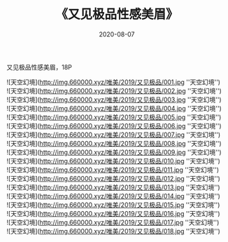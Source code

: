 ﻿---
layout: post
title:  《又见极品性感美眉》
date:   2020-08-07
img: http://img.660000.xyz/唯美/2019/又见极品/000.jpg
categories: [美女, 性感, 泳衣]
---

又见极品性感美眉，18P

![天空幻境](http://img.660000.xyz/唯美/2019/又见极品/001.jpg ''天空幻境'') <br>
![天空幻境](http://img.660000.xyz/唯美/2019/又见极品/002.jpg ''天空幻境'') <br>
![天空幻境](http://img.660000.xyz/唯美/2019/又见极品/003.jpg ''天空幻境'') <br>
![天空幻境](http://img.660000.xyz/唯美/2019/又见极品/004.jpg ''天空幻境'') <br>
![天空幻境](http://img.660000.xyz/唯美/2019/又见极品/005.jpg ''天空幻境'') <br>
![天空幻境](http://img.660000.xyz/唯美/2019/又见极品/006.jpg ''天空幻境'') <br>
![天空幻境](http://img.660000.xyz/唯美/2019/又见极品/007.jpg ''天空幻境'') <br>
![天空幻境](http://img.660000.xyz/唯美/2019/又见极品/008.jpg ''天空幻境'') <br>
![天空幻境](http://img.660000.xyz/唯美/2019/又见极品/009.jpg ''天空幻境'') <br>
![天空幻境](http://img.660000.xyz/唯美/2019/又见极品/010.jpg ''天空幻境'') <br>
![天空幻境](http://img.660000.xyz/唯美/2019/又见极品/011.jpg ''天空幻境'') <br>
![天空幻境](http://img.660000.xyz/唯美/2019/又见极品/012.jpg ''天空幻境'') <br>
![天空幻境](http://img.660000.xyz/唯美/2019/又见极品/013.jpg ''天空幻境'') <br>
![天空幻境](http://img.660000.xyz/唯美/2019/又见极品/014.jpg ''天空幻境'') <br>
![天空幻境](http://img.660000.xyz/唯美/2019/又见极品/015.jpg ''天空幻境'') <br>
![天空幻境](http://img.660000.xyz/唯美/2019/又见极品/016.jpg ''天空幻境'') <br>
![天空幻境](http://img.660000.xyz/唯美/2019/又见极品/017.jpg ''天空幻境'') <br>
![天空幻境](http://img.660000.xyz/唯美/2019/又见极品/018.jpg ''天空幻境'') <br>
